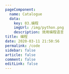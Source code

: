 ```yaml
---
pageComponent: 
  name: Catalogue
  data: 
    key: 03.编程
    imgUrl: /img/python.png
    description: 效用编程语言
title: 编程
date: 2020-03-11 21:50:56
permalink: /code
sidebar: false
article: false
comment: false
editLink: false
---
```

